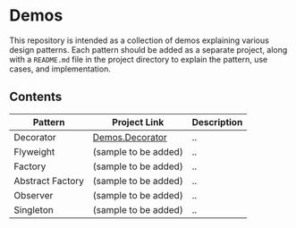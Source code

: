 # Demos

This repository is intended as a collection of demos explaining various design patterns. Each pattern should be added as a separate project, along with a `README.md` file in the project directory to explain the pattern, use cases, and implementation.

## Contents

| Pattern          | Project Link                                 | Description |
| ---------------- |----------------------------------------------| ----------- |
| Decorator        | [Demos.Decorator](Demos.Decorator/README.md) | ..          |
| Flyweight        | (sample to be added)                         | ..          |
| Factory          | (sample to be added)                         | ..          |
| Abstract Factory | (sample to be added)                         | ..          |
| Observer         | (sample to be added)                         | ..          |
| Singleton        | (sample to be added)                         | ..          |
